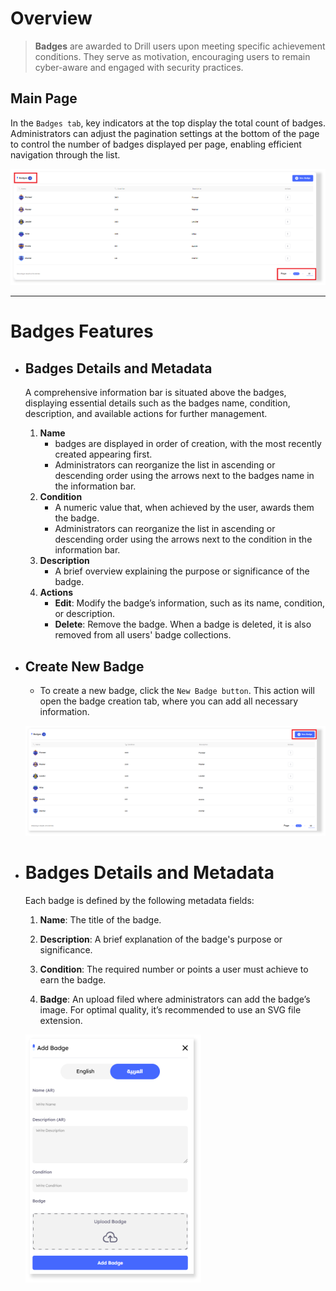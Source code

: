 # Overview
> **Badges** are awarded to Drill users upon meeting specific achievement conditions. They serve as motivation, encouraging users to remain cyber-aware and engaged with security practices.

## Main Page

In the `Badges tab`, key indicators at the top display the total count of badges. Administrators can adjust the pagination settings at the bottom of the page to control the number of badges displayed per page, enabling efficient navigation through the list.

![Drill-Phish badges main!](../../assets/drill/badges/main.png "Drill-Phish badges main")

---

# Badges Features

- ## Badges Details and Metadata

    A comprehensive information bar is situated above the badges, displaying essential details such as the badges name, condition, description, and available actions for further management.

    1. **Name**
        - badges are displayed in order of creation, with the most recently created appearing first.
        - Administrators can reorganize the list in ascending or descending order using the arrows next to the badges name in the information bar.
    2. **Condition**
        - A numeric value that, when achieved by the user, awards them the badge.
        - Administrators can reorganize the list in ascending or descending order using the arrows next to the condition in the information bar.
    3. **Description**
        - A brief overview explaining the purpose or significance of the badge.
    4. **Actions**
        - **Edit**: Modify the badge’s information, such as its name, condition, or description.
        - **Delete**: Remove the badge. When a badge is deleted, it is also removed from all users' badge collections.

- ## Create New Badge

    - To create a new badge, click the `New Badge button`. This action will open the badge creation tab, where you can add all necessary information.

    ![Drill-Phish badges new button!](../../assets/drill/badges/new_badge_button.png "Drill-Phish badges new button")
    
- # Badges Details and Metadata 
    Each badge is defined by the following metadata fields: 

    1. **Name**: The title of the badge. 

    2. **Description**: A brief explanation of the badge's purpose or significance. 

    3. **Condition**: The required number or points a user must achieve to earn the badge. 

    4. **Badge**: An upload filed where administrators can add the badge’s image. For optimal quality, it’s recommended to use an SVG file extension.  

    ![Drill-Phish badges add new configurations!](../../assets/drill/badges/new_configurations.png "Drill-Phish badges add new configurations")
